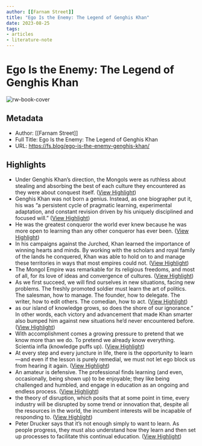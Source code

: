 ```yaml
---
author: [[Farnam Street]]
title: "Ego Is the Enemy: The Legend of Genghis Khan"
date: 2023-08-25
tags: 
- articles
- literature-note
---
```

# Ego Is the Enemy: The Legend of Genghis Khan

![rw-book-cover](https://149664534.v2.pressablecdn.com/wp-content/uploads/2016/06/Genghis-Khan.png)

## Metadata
- Author: [[Farnam Street]]
- Full Title: Ego Is the Enemy: The Legend of Genghis Khan
- URL: https://fs.blog/ego-is-the-enemy-genghis-khan/

## Highlights
- Under Genghis Khan’s direction, the Mongols were as ruthless about stealing and absorbing the best of each culture they encountered as they were about conquest itself. ([View Highlight](https://read.readwise.io/read/01gs90vyhrphc4a32n5mhbhmv9))
- Genghis Khan was not born a genius. Instead, as one biographer put it, his was “a persistent cycle of pragmatic learning, experimental adaptation, and constant revision driven by his uniquely disciplined and focused will.” ([View Highlight](https://read.readwise.io/read/01gs90wb9b9mzs98jr144sfhmc))
- He was the greatest conqueror the world ever knew because he was more open to learning than any other conqueror has ever been. ([View Highlight](https://read.readwise.io/read/01gs90wnb5e046wr3vr6fsscer))
- In his campaigns against the Jurched, Khan learned the importance of winning hearts and minds. By working with the scholars and royal family of the lands he conquered, Khan was able to hold on to and manage these territories in ways that most empires could not. ([View Highlight](https://read.readwise.io/read/01gs90y21hye32n33nagqerbv2))
- The Mongol Empire was remarkable for its religious freedoms, and most of all, for its love of ideas and convergence of cultures. ([View Highlight](https://read.readwise.io/read/01gs90z0ve4630sbper1m3db0d))
- As we first succeed, we will find ourselves in new situations, facing new problems. The freshly promoted soldier must learn the art of politics. The salesman, how to manage. The founder, how to delegate. The writer, how to edit others. The comedian, how to act. ([View Highlight](https://read.readwise.io/read/01gs9107q8rdpkejhhxgdjxz3k))
- as our island of knowledge grows, so does the shore of our ignorance.” In other words, each victory and advancement that made Khan smarter also bumped him against new situations he’d never encountered before. ([View Highlight](https://read.readwise.io/read/01gs911mc7tr8tgbw99w4wnre4))
- With accomplishment comes a growing pressure to pretend that we know more than we do. To pretend we already know everything. Scientia infla (knowledge puffs up). ([View Highlight](https://read.readwise.io/read/01gs912d4mxm1v4jp6p2wx2sj2))
- At every step and every juncture in life, there is the opportunity to learn—and even if the lesson is purely remedial, we must not let ego block us from hearing it again. ([View Highlight](https://read.readwise.io/read/01gs914m9adcbph0axfwwarkbw))
- An amateur is defensive. The professional finds learning (and even, occasionally, being shown up) to be enjoyable; they like being challenged and humbled, and engage in education as an ongoing and endless process. ([View Highlight](https://read.readwise.io/read/01gs91643cfm33t3nca98vkamy))
- the theory of disruption, which posits that at some point in time, every industry will be disrupted by some trend or innovation that, despite all the resources in the world, the incumbent interests will be incapable of responding to. ([View Highlight](https://read.readwise.io/read/01gs916zxycx0anbg86dtftrfs))
- Peter Drucker says that it’s not enough simply to want to learn. As people progress, they must also understand how they learn and then set up processes to facilitate this continual education. ([View Highlight](https://read.readwise.io/read/01gs9186fsfecz7yhyash36abj))
